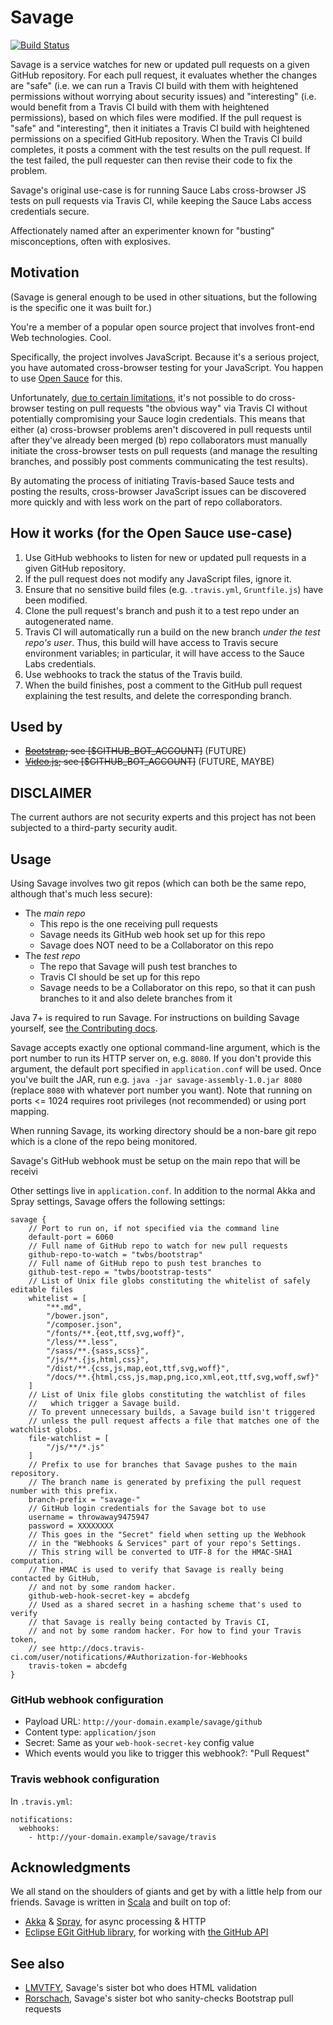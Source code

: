 Savage
======
[![Build Status](https://travis-ci.org/cvrebert/savage.svg?branch=master)](https://travis-ci.org/cvrebert/savage)

Savage is a service watches for new or updated pull requests on a given GitHub repository. For each pull request, it evaluates whether the changes are "safe" (i.e. we can run a Travis CI build with them with heightened permissions without worrying about security issues) and "interesting" (i.e. would benefit from a Travis CI build with them with heightened permissions), based on which files were modified. If the pull request is "safe" and "interesting", then it initiates a Travis CI build with heightened permissions on a specified GitHub repository. When the Travis CI build completes, it posts a comment with the test results on the pull request. If the test failed, the pull requester can then revise their code to fix the problem.

Savage's original use-case is for running Sauce Labs cross-browser JS tests on pull requests via Travis CI, while keeping the Sauce Labs access credentials secure.

Affectionately named after an experimenter known for "busting" misconceptions, often with explosives.

## Motivation
(Savage is general enough to be used in other situations, but the following is the specific one it was built for.)

You're a member of a popular open source project that involves front-end Web technologies. Cool.

Specifically, the project involves JavaScript. Because it's a serious project, you have automated cross-browser testing for your JavaScript. You happen to use [Open Sauce](https://saucelabs.com/opensauce) for this.

Unfortunately, [due to certain limitations](http://support.saucelabs.com/entries/25614798-How-can-we-set-up-an-open-source-account-that-runs-tests-on-people-s-pull-requests-), it's not possible to do cross-browser testing on pull requests "the obvious way" via Travis CI without potentially compromising your Sauce login credentials. This means that either (a) cross-browser problems aren't discovered in pull requests until after they've already been merged (b) repo collaborators must manually initiate the cross-browser tests on pull requests (and manage the resulting branches, and possibly post comments communicating the test results).

By automating the process of initiating Travis-based Sauce tests and posting the results, cross-browser JavaScript issues can be discovered more quickly and with less work on the part of repo collaborators.

## How it works (for the Open Sauce use-case)
1. Use GitHub webhooks to listen for new or updated pull requests in a given GitHub repository.
2. If the pull request does not modify any JavaScript files, ignore it.
3. Ensure that no sensitive build files (e.g. `.travis.yml`, `Gruntfile.js`) have been modified.
4. Clone the pull request's branch and push it to a test repo under an autogenerated name.
5. Travis CI will automatically run a build on the new branch *under the test repo's user*. Thus, this build will have access to Travis secure environment variables; in particular, it will have access to the Sauce Labs credentials.
6. Use webhooks to track the status of the Travis build.
7. When the build finishes, post a comment to the GitHub pull request explaining the test results, and delete the corresponding branch.

## Used by
* ~~[Bootstrap](https://github.com/twbs/bootstrap); see [$GITHUB_BOT_ACCOUNT]~~ (FUTURE)
* ~~[Video.js](https://github.com/videojs/video.js); see [$GITHUB_BOT_ACCOUNT]~~ (FUTURE, MAYBE)

## DISCLAIMER
The current authors are not security experts and this project has not been subjected to a third-party security audit.

## Usage
Using Savage involves two git repos (which can both be the same repo, although that's much less secure):
* The *main repo*
  * This repo is the one receiving pull requests
  * Savage needs its GitHub web hook set up for this repo
  * Savage does NOT need to be a Collaborator on this repo
* The *test repo*
  * The repo that Savage will push test branches to
  * Travis CI should be set up for this repo
  * Savage needs to be a Collaborator on this repo, so that it can push branches to it and also delete branches from it

Java 7+ is required to run Savage. For instructions on building Savage yourself, see [the Contributing docs](https://github.com/cvrebert/savage/blob/master/CONTRIBUTING.md).

Savage accepts exactly one optional command-line argument, which is the port number to run its HTTP server on, e.g. `8080`. If you don't provide this argument, the default port specified in `application.conf` will be used. Once you've built the JAR, run e.g. `java -jar savage-assembly-1.0.jar 8080` (replace `8080` with whatever port number you want). Note that running on ports <= 1024 requires root privileges (not recommended) or using port mapping.

When running Savage, its working directory should be a non-bare git repo which is a clone of the repo being monitored.

Savage's GitHub webhook must be setup on the main repo that will be receivi

Other settings live in `application.conf`. In addition to the normal Akka and Spray settings, Savage offers the following settings:
```
savage {
    // Port to run on, if not specified via the command line
    default-port = 6060
    // Full name of GitHub repo to watch for new pull requests
    github-repo-to-watch = "twbs/bootstrap"
    // Full name of GitHub repo to push test branches to
    github-test-repo = "twbs/bootstrap-tests"
    // List of Unix file globs constituting the whitelist of safely editable files
    whitelist = [
        "**.md",
        "/bower.json",
        "/composer.json",
        "/fonts/**.{eot,ttf,svg,woff}",
        "/less/**.less",
        "/sass/**.{sass,scss}",
        "/js/**.{js,html,css}",
        "/dist/**.{css,js,map,eot,ttf,svg,woff}",
        "/docs/**.{html,css,js,map,png,ico,xml,eot,ttf,svg,woff,swf}"
    ]
    // List of Unix file globs constituting the watchlist of files
    //   which trigger a Savage build.
    // To prevent unnecessary builds, a Savage build isn't triggered
    // unless the pull request affects a file that matches one of the watchlist globs.
    file-watchlist = [
        "/js/**/*.js"
    ]
    // Prefix to use for branches that Savage pushes to the main repository.
    // The branch name is generated by prefixing the pull request number with this prefix.
    branch-prefix = "savage-"
    // GitHub login credentials for the Savage bot to use
    username = throwaway9475947
    password = XXXXXXXX
    // This goes in the "Secret" field when setting up the Webhook
    // in the "Webhooks & Services" part of your repo's Settings.
    // This string will be converted to UTF-8 for the HMAC-SHA1 computation.
    // The HMAC is used to verify that Savage is really being contacted by GitHub,
    // and not by some random hacker.
    github-web-hook-secret-key = abcdefg
    // Used as a shared secret in a hashing scheme that's used to verify
    // that Savage is really being contacted by Travis CI,
    // and not by some random hacker. For how to find your Travis token,
    // see http://docs.travis-ci.com/user/notifications/#Authorization-for-Webhooks
    travis-token = abcdefg
}
```

### GitHub webhook configuration

* Payload URL: `http://your-domain.example/savage/github`
* Content type: `application/json`
* Secret: Same as your `web-hook-secret-key` config value
* Which events would you like to trigger this webhook?: "Pull Request"

### Travis webhook configuration
In `.travis.yml`:
```
notifications:
  webhooks:
    - http://your-domain.example/savage/travis
```

## Acknowledgments
We all stand on the shoulders of giants and get by with a little help from our friends. Savage is written in [Scala](http://www.scala-lang.org) and built on top of:
* [Akka](http://akka.io) & [Spray](http://spray.io), for async processing & HTTP
* [Eclipse EGit GitHub library](https://github.com/eclipse/egit-github), for working with [the GitHub API](https://developer.github.com/v3/)

## See also
* [LMVTFY](https://github.com/cvrebert/lmvtfy), Savage's sister bot who does HTML validation
* [Rorschach](https://github.com/twbs/rorschach), Savage's sister bot who sanity-checks Bootstrap pull requests
